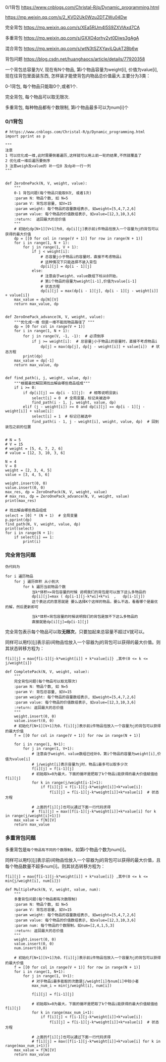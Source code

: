 0/1背包
https://www.cnblogs.com/Christal-R/p/Dynamic_programming.html

https://mp.weixin.qq.com/s/2_KVD2Uk0Wzu2DTZWu04Dw

完全背包
https://mp.weixin.qq.com/s/XEa5RUm4l5S9ZXVlAxd7CA

多重背包
https://mp.weixin.qq.com/s/GXXO4orhy2yt0Diws3gAgA

混合背包
https://mp.weixin.qq.com/s/wtN3tSZXYaviLQukT2Bb6w

背包问题 https://blog.csdn.net/huanghaocs/article/details/77920358

一个背包总容量为V, 现在有N个物品, 第i个物品容量为weight[i], 价值为value[i], 现在往背包里面装东西, 怎样装才能使背包内物品总价值最大.主要分为3类：

0-1背包, 每个物品只能取0个,或者1个.

完全背包, 每个物品可以取无限次.

多重背包, 每种物品都有个数限制, 第i个物品最多可以为num[i]个

### 0/1背包
```py3
# https://www.cnblogs.com/Christal-R/p/Dynamic_programming.html
import pprint as p

"""
注意
1 可以优化成一维,此时需要倒着遍历,这样就可以用上前一轮的结果,不然就覆盖了
2 优化成一维后遍历要倒序
3 注意weigh及value的 补一位0 及dp补一行一列
"""


def ZeroOnePack(N, V, weight, value):
    """
    0-1 背包问题(每个物品只能取0次, 或者1次)
    :param N: 物品个数, 如 N=5
    :param V: 背包总容量, 如V=15
    :param weight: 每个物品的容量数组表示, 如weight=[5,4,7,2,6]
    :param value: 每个物品的价值数组表示, 如value=[12,3,10,3,6]
    :return:  返回最大的总价值
    """
    # 初始化dp[N+1][V+1]为0, dp[i][j]表示前i件物品恰放入一个容量为j的背包可以获得的最大价值
    dp = [[0 for col in range(V + 1)] for row in range(N + 1)]
    for i in range(1, N + 1):
        for j in range(1, V + 1):
            if j < weight[i]:  
                # 总容量j小于物品i的容量时，直接不考虑物品i
                # 这种情况下只能选择不装入背包
                dp[i][j] = dp[i - 1][j]
            else:  
                # 注意由于weight、value数组下标从0开始，
                # 第i个物品的容量为weight[i-1],价值为value[i-1]
                # 状态方程
                dp[i][j] = max(dp[i - 1][j], dp[i - 1][j - weight[i]] + value[i])
    max_value = dp[N][V]
    return max_value, dp


def ZeroOnePack_advance(N, V, weight, value):
    """优化成一维 但是一维不能找物品路径了 """
    dp = [0 for col in range(V + 1)]
    for i in range(1, N + 1):
        for j in range(V, -1, -1):  # 必须倒序
            if j >= weight[i]:  # 总容量j小于物品i的容量时，直接不考虑物品i
                dp[j] = max(dp[j], dp[j - weight[i]] + value[i])  # 状态方程
        print(dp)
    max_value = dp[-1]
    return max_value, dp


def find_path(i, j, weight, value, dp):
    """根据最优解回溯找出解由哪些商品组成"""
    if i >= 0:
        if dp[i][j] == dp[i - 1][j]:  # 相等说明没装i
            select[i] = 0  # 全局变量，标记未被选中
            find_path(i - 1, j, weight, value, dp)
        elif (j - weight[i]) >= 0 and dp[i][j] == dp[i - 1][j - weight[i]] + value[i]:
            select[i] = 1  # 标记已被选中
            find_path(i - 1, j - weight[i], weight, value, dp)  # 回到装包之前的位置


# N = 5
# V = 15
# weight = [5, 4, 7, 2, 6]
# value = [12, 3, 10, 3, 6]

N = 4
V = 8
weight = [2, 3, 4, 5]
value = [3, 4, 5, 6]

weight.insert(0, 0)
value.insert(0, 0)
max_res, dp = ZeroOnePack(N, V, weight, value)
# max_res, dp = ZeroOnePack_advance(N, V, weight, value)
print(max_res)

# 找出解由哪些商品组成
select = [0] * (N + 1)  # 全局变量
p.pprint(dp)
find_path(N, V, weight, value, dp)
print(select)
for i in range(N + 1):
    if select[i] == 1:
        print(i)
```
### 完全背包问题

```
伪代码为

for i 遍历物品
    for j 遍历体积 从小到大
        for k 遍历当前物品个数
            当k*体积<=背包容量的时候 说明我们的背包是可以放下这么多物品的
            dp[i][j]=max ( dp[i-1][j-k*wi]+k*vi  ,   dp[i-1[j])
            这个表达式的意思就是 要么选择K个这样的物品，要么不选，看看哪个是最优的解，然后更新即可

            当k*体积<背包容量的时候说明我们的背包是放不下这么多物品的
            直接就是dp[i][j]=dp[i-1][j]
```

完全背包表示每个物品可以取**无限次**，只要加起来总容量不超过V就可以。

同样可以用f[i][j]表示前i间物品恰放入一个容器为j的背包可以获得的最大价值。则其状态转移方程为：

`f[i][j] = max{f[i-1][j-k*weight[i]] + k*value[i]} ,其中(0 <= k <= j/weight[i])`

```py3
def CompletePack(N, V, weight, value):
    """
    完全背包问题(每个物品可以取无限次)
    :param N: 物品个数, 如 N=5
    :param V: 背包总容量, 如V=15
    :param weight: 每个物品的容量数组表示, 如weight=[5,4,7,2,6]
    :param value: 每个物品的价值数组表示, 如value=[12,3,10,3,6]
    :return: 返回最大的总价值
    """
    weight.insert(0, 0)
    value.insert(0, 0)
    # 初始化f[N+1][V+1]为0，f[i][j]表示前i件物品恰放入一个容量为j的背包可以获得的最大价值
    f = [[0 for col in range(V + 1)] for row in range(N + 1)]

    for i in range(1, N+1):
        for j in range(1, V+1):
            # 注意由于weight、value数组已经补0，第i个物品的容量为weight[i],价值为value[i]
            # j/weight[i]表示容量为j时，物品i最多可以取多少次
            f[i][j] = f[i-1][j]  
            # 初始取k=0为最大，下面的循环是把取了k个物品i能获得的最大价值赋值给f[i][j]
            for k in range(j/weight[i-1]+1):
                if f[i][j] < f[i-1][j-k*weight[i]]+k*value[i]:
                    f[i][j] = f[i-1][j-k*weight[i]]+k*value[i]  # 状态方程

            # 上面的f[i][j]也可以通过下面一行代码求得
            #  f[i][j] = max([f[i-1][j-k*weight[i]]+k*value[i] for k in range(j/weight[i]+1)])
    max_value = f[N][V]
    return max_value
```


### 多重背包问题

多重背包是`每个物品有不同的个数限制`，如第i个物品个数为num[i]。

同样可以用f[i][j]表示前i间物品恰放入一个容器为j的背包可以获得的最大价值，且每个物品数量不超多num[i]。则其状态转移方程为：

`f[i][j] = max{f[i-1][j-k*weight[i]] + k*value[i]} ,其中(0 <= k <= min{j/weight[i], num[i]})`


```py3
def MultiplePack(N, V, weight, value, num):
    """
    多重背包问题(每个物品都有次数限制)
    :param N: 物品个数, 如 N=5
    :param V: 背包总容量, 如V=15
    :param weight: 每个物品的容量数组表示, 如weight=[5,4,7,2,6]
    :param value: 每个物品的价值数组表示, 如value=[12,3,10,3,6]
    :param num: 每个物品的个数限制，如num=[2,4,1,5,3]
    :return: 返回最大的总价值
    """
    weight.insert(0, 0)
    value.insert(0, 0)
    num.insert(0,0)
    
    # 初始化f[N+1][V+1]为0，f[i][j]表示前i件物品恰放入一个容量为j的背包可以获得的最大价值
    f = [[0 for col in range(V + 1)] for row in range(N + 1)]
    for i in range(1, N+1):
        for j in range(1, V+1):
            # 对于物品i最多能取的次数是j/weight[i]与num[i]中较小者
            max_num_i = min(j/weight[i], num[i])

            f[i][j] = f[i-1][j]  
            
            # 初始取k=0为最大，下面的循环是把取了k个物品i能获得的最大价值赋值给f[i][j]
            for k in range(max_num_i+1):
                if f[i][j] < f[i-1][j-k*weight[i]]+k*value[i]:
                    f[i][j] = f[i-1][j-k*weight[i]]+k*value[i]  # 状态方程

            # 上面的f[i][j]也可以通过下面一行代码求得
            # f[i][j] = max([f[i-1][j-k*weight[i]]+k*value[i] for k in range(max_num_i+1)])
    max_value = f[N][V]
    return max_value
```
